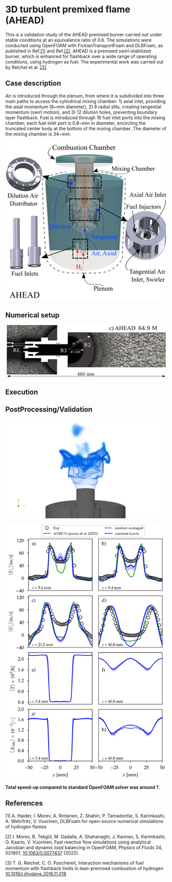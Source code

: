 # 3D turbulent premixed flame (AHEAD)
This is a validation study of the AHEAD premixed burner carried out under stable conditions at an equivalence ratio of 0.6. The simulations were conducted using OpenFOAM with FickianTransportFoam and DLBFoam, as published in Ref.[[1]](#1) and Ref.[[2]](#2). AHEAD is a premixed swirl-stabilized burner, which is enhanced for flashback over a wide range of operating conditions, using hydrogen as fuel. The experimental work was carried out by Reichel et al. [[3]](#3). 

## Case description
Air is introduced through the plenum, from where it is subdivided into three main paths to access the cylindrical mixing chamber: 1) axial inlet, providing the axial momentum (8~mm diameter), 2) 8 radial slits, creating tangential momentum (swirl motion), and 3) 12 dilution holes, preventing boundary layer flashback. Fuel is introduced through 16 fuel inlet ports into the mixing chamber; each fuel inlet port is 0.8~mm in diameter, encircling the truncated center body at the bottom of the mixing chamber. The diameter of the mixing chamber is 34~mm. 

<p align="center">
  <img src="doc/sc.png" alt="drawing" width="500"/>
</p>

## Numerical setup

<p align="center">
  <img src="doc/mesh.png" alt="drawing" width="500"/>
</p>

## Execution



## PostProcessing/Validation

<p align="center">
  <img src="doc/blue11.png" alt="drawing" width="500"/>
</p>

<p align="center">
  <img src="doc/results.png" alt="drawing" width="500"/>
</p>


**Total speed-up compared to standard OpenFOAM solver was around ?.**

## References



<a id="1">[1]</a>
A. Haider, I. Morev, A. Rintanen, Z. Shahin, P. Tamadonfar, S. Karimkashi, A. Wehrfritz, V. Vuorinen, DLBFoam for open-source numerical simulations of hydrogen flames

<a id="2">[2]</a> 
I. Morev, B. Tekgül, M. Gadalla, A. Shahanaghi, J. Kannan, S. Karimkashi, O. Kaario, V. Vuorinen, Fast reactive flow simulations using analytical Jacobian and dynamic load balancing in OpenFOAM, Physics of Fluids 34, 021801, [10.1063/5.0077437](https://doi.org/10.1063/5.0077437) (2022).

<a id="3">[3]</a>
T. G. Reichel, C. O. Paschereit, Interaction mechanisms of fuel momentum with flashback limits in lean-premixed combustion of hydrogen [10.1016/j.ijhydene.2016.11.018](https://doi.org/10.1016/j.ijhydene.2016.11.018) 



